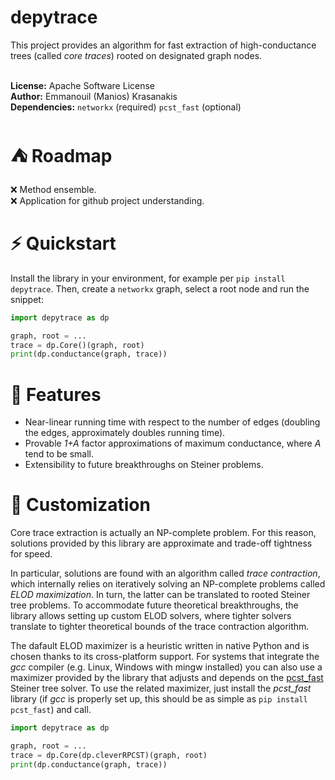 # depytrace

This project provides an algorithm for fast
extraction of high-conductance trees (called *core traces*) 
rooted on designated graph nodes. 
<br>
<br>

**License:** Apache Software License
<br>**Author:** Emmanouil (Manios) Krasanakis
<br>**Dependencies:** `networkx` (required) `pcst_fast` (optional)

# :tent: Roadmap
:x: Method ensemble.<br>
:x: Application for github project understanding.


# :zap: Quickstart
Install the library in your environment,
for example per `pip install depytrace`.
Then, create a `networkx` graph, select a root node and run the snippet:
```python
import depytrace as dp

graph, root = ...
trace = dp.Core()(graph, root)
print(dp.conductance(graph, trace))
```

# :dart: Features
* Near-linear running time with respect 
to the number of edges (doubling the edges, 
approximately doubles running time).
* Provable *1+A* factor approximations of maximum conductance, 
where *A* tend to be small.
* Extensibility to future breakthroughs on Steiner problems.



# :wrench: Customization
Core trace extraction is actually an NP-complete problem. For this
reason, solutions provided by this library are approximate and trade-off
tightness for speed.

In particular, solutions are found 
with an algorithm called *trace contraction*, which internally
relies on iteratively solving an NP-complete problems called *ELOD 
maximization*. In turn, the latter can be translated to rooted Steiner tree 
problems. To accommodate future theoretical breakthroughs,
the library allows setting up custom ELOD solvers, where tighter solvers
translate to tighter theoretical bounds of the trace contraction algorithm.

The dafault ELOD maximizer is a heuristic written in native Python and is
chosen thanks to its cross-platform support. For systems that integrate
the *gcc* compiler (e.g. Linux, Windows with mingw installed) you can 
also use a maximizer provided by the library that adjusts and depends on the 
[pcst_fast](https://github.com/fraenkel-lab/pcst_fast) Steiner tree solver.
To use the related maximizer, just install the *pcst_fast* library 
(if *gcc* is properly set up, this should be as simple as 
`pip install pcst_fast`) and call.

```python
import depytrace as dp

graph, root = ...
trace = dp.Core(dp.cleverRPCST)(graph, root)
print(dp.conductance(graph, trace))
```

